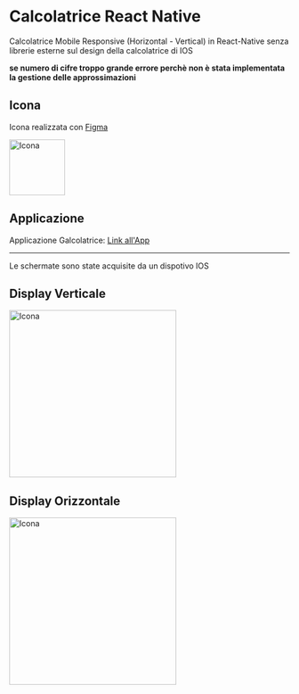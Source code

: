 # Calcolatrice React Native

Calcolatrice Mobile Responsive (Horizontal - Vertical) in React-Native senza librerie esterne sul design della calcolatrice di IOS

**se numero di cifre troppo grande errore perchè non è stata implementata la gestione delle approssimazioni**

## Icona

 Icona realizzata con [Figma](https://www.figma.com/)   

<img src="https://github.com/vittorioPiotti/Calcolatrice-React-Native/blob/main/icon.png" alt="Icona" width="100"/>


## Applicazione

Applicazione Galcolatrice: [Link all'App](h7mfqc.csb.app/Calcolatrice)

---

Le schermate sono state acquisite da un dispotivo IOS 

## Display Verticale

<img src="https://github.com/vittorioPiotti/Calcolatrice-React-Native/blob/main/calc_screenshot_horizontal.png" alt="Icona" width="300"/>

## Display Orizzontale

<img src="https://github.com/vittorioPiotti/Calcolatrice-React-Native/blob/main/calc_screenshot_vertical.png" alt="Icona" width="300"/>





